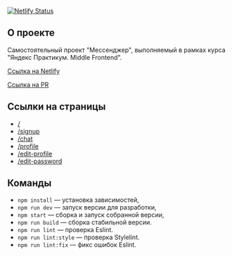 [![Netlify Status](https://api.netlify.com/api/v1/badges/f9fdb8a3-27d0-4469-92b3-16f1fc27b6a9/deploy-status)](https://app.netlify.com/sites/waldo-messenger/deploys?branch=deploy)

## О проекте

Самостоятельный проект "Мессенджер", выполняемый в рамках курса "Яндекс Практикум. Middle Frontend".

[Ссылка на Netlify](https://waldo-messenger.netlify.app/)

[Ссылка на PR](https://github.com/Waldo33/middle.messenger.praktikum.yandex/pull/8)

## Ссылки на страницы

- [/](https://waldo-messenger.netlify.app/)
- [/signup](https://waldo-messenger.netlify.app/signup)
- [/chat](https://waldo-messenger.netlify.app/chat)
- [/profile](https://waldo-messenger.netlify.app/profile)
- [/edit-profile](https://waldo-messenger.netlify.app/edit-profile)
- [/edit-password](https://waldo-messenger.netlify.app/edit-password)

## Команды

- `npm install` — установка зависимостей,
- `npm run dev` — запуск версии для разработки,
- `npm start` — сборка и запуск собранной версии,
- `npm run build` — сборка стабильной версии.
- `npm run lint` — проверка Eslint.
- `npm run lint:style` — проверка Stylelint.
- `npm run lint:fix` — фикс ошибок Eslint.

